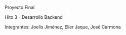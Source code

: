 Proyecto Final

Hito 3 - Desarrollo Backend

Integrantes:
Joelis Jiménez,
Elier Jaque,
José Carmona
